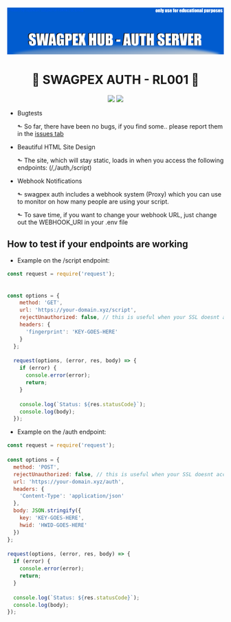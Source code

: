 <p align="center">
  <img width="" src="https://raw.githubusercontent.com/Asrake-Science/os-whitelist-bot/main/public/stylesheet/assetstorage/allalalaa.png" />
</p>
<h1 align="center">👑 SWAGPEX AUTH - RL001 👑</h1>

<p align="center">
<a>
 <img src="https://img.shields.io/badge/Version-RL--001-brightgreen"/>
</a>
  <a href="https://discord.gg/4kRf7vVfrt">
    <img src="https://img.shields.io/discord/1012316104061890710?color=7489d5&logo=discord&logoColor=ffffff" />
  </a>
</p>
<p align="center>

<video width="320" height="240" controls>
  <source src="https://user-images.githubusercontent.com/70854720/211556498-a300d44a-f35f-4993-9873-0b8599cd08c9.mp4" type="video/mp4">
</video>
</p>

*   Bugtests

    ⬑ So far, there have been no bugs, if you find some.. please report them in the [issues tab](https://github.com/Asrake-Science/os-whitelist-bot/issues)

*   Beautiful HTML Site Design

    ⬑ The site, which will stay static, loads in when you access the following endpoints: (/,/auth,/script)

*   Webhook Notifications

    ⬑ swagpex auth includes a webhook system (Proxy) which you can use to monitor on how many people are using your script.

    ⬑ To save time, if you want to change your webhook URL, just change out the WEBHOOK_URI in your .env file


## How to test if your endpoints are working


* Example on the /script endpoint:

```js
const request = require('request');


const options = {
    method: 'GET',
    url: 'https://your-domain.xyz/script',
    rejectUnauthorized: false, // this is useful when your SSL doesnt accept outside connections (debug only)
    headers: {
      'fingerprint': 'KEY-GOES-HERE'
    }
  };
  
  request(options, (error, res, body) => {
    if (error) {
      console.error(error);
      return;
    }
  
    console.log(`Status: ${res.statusCode}`);
    console.log(body);
  });
```

* Example on the /auth endpoint:

```js
const request = require('request');

const options = {
  method: 'POST',
  rejectUnauthorized: false, // this is useful when your SSL doesnt accept outside connections (debug only)
  url: 'https://your-domain.xyz/auth',
  headers: {
    'Content-Type': 'application/json'
  },
  body: JSON.stringify({
    key: 'KEY-GOES-HERE',
    hwid: 'HWID-GOES-HERE'
  })
};

request(options, (error, res, body) => {
  if (error) {
    console.error(error);
    return;
  }

  console.log(`Status: ${res.statusCode}`);
  console.log(body);
});
```